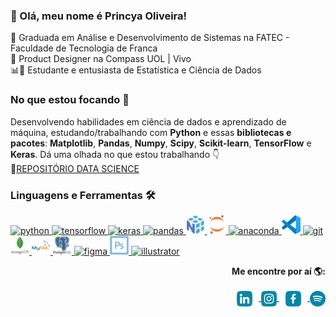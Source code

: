 ### 🤙 Olá, meu nome é Princya Oliveira!

👾 Graduada em Análise e Desenvolvimento de Sistemas na FATEC - Faculdade de Tecnologia de Franca <br>
📱 Product Designer na Compass UOL | Vivo <br>
📊🎲 Estudante e entusiasta de Estatística e Ciência de Dados <br>

### No que estou focando 🚀
Desenvolvendo habilidades em ciência de dados e aprendizado de máquina, estudando/trabalhando com **Python** e essas **bibliotecas e pacotes**: **Matplotlib**, **Pandas**, **Numpy**, **Scipy**, **Scikit-learn**, **TensorFlow** e **Keras**. Dá uma olhada no que estou trabalhando 👇 
<br>
🔗[REPOSITÓRIO DATA SCIENCE](https://github.com/princya-oliveira/data-science)

### Linguagens e Ferramentas 🛠️
<p align="left"> <a href="https://www.python.org/" target="_blank"> <img src="https://raw.githubusercontent.com/jmnote/z-icons/master/svg/python.svg" alt="python" width="30" height="30"/> </a> <a href="http://www.tensorflow.org/" target="_blank"> <img src="https://avatars.githubusercontent.com/u/15658638?s=200&v=4" alt="tensorflow" width="30" height="30"/> </a> <a href="https://keras.io/" target="_blank"> <img src="https://avatars.githubusercontent.com/u/34455048?s=200&v=4" alt="keras" width="30" height="30"/> </a> <a href="https://pandas.pydata.org/" target="_blank"> <img src="https://avatars.githubusercontent.com/u/21206976?s=200&v=4" alt="pandas" width="30" height="30"/> </a> <a href="https://numpy.org/" target="_blank"> <img src="https://github.com/devicons/devicon/blob/2ae2a900d2f041da66e950e4d48052658d850630/icons/numpy/numpy-original.svg" alt="numpy" width="30" height="30"/> </a> <a href="https://jupyter.org/" target="_blank"> <img src="https://github.com/devicons/devicon/blob/master/icons/jupyter/jupyter-original.svg" alt="jupyter" width="30" height="30"/> </a> <a href="https://docs.anaconda.com/" target="_blank"> <img src="https://avatars.githubusercontent.com/u/3571983?s=200&v=4" alt="anaconda" width="30" height="30"/> </a> <a href="https://code.visualstudio.com/" target="_blank"> <img src="https://github.com/devicons/devicon/blob/master/icons/vscode/vscode-original.svg" alt="vscode" width="30" height="30"/> </a> <a href="https://git-scm.com/" target="_blank"> <img src="https://www.vectorlogo.zone/logos/git-scm/git-scm-icon.svg" alt="git" width="30" height="30"/> </a> <a href="https://www.mongodb.com/" target="_blank"> <img src="https://raw.githubusercontent.com/devicons/devicon/master/icons/mongodb/mongodb-original-wordmark.svg" alt="mongodb" width="30" height="30"/> </a> <a href="https://www.mysql.com/" target="_blank"> <img src="https://raw.githubusercontent.com/devicons/devicon/master/icons/mysql/mysql-original-wordmark.svg" alt="mysql" width="30" height="30"/> </a> <a href="https://www.postgresql.org" target="_blank"> <img src="https://raw.githubusercontent.com/devicons/devicon/master/icons/postgresql/postgresql-original-wordmark.svg" alt="postgresql" width="30" height="30"/> </a> <a href="https://www.figma.com/" target="_blank"> <img src="https://www.vectorlogo.zone/logos/figma/figma-icon.svg" alt="figma" width="30" height="30"/> </a> <a href="https://www.photoshop.com/en" target="_blank"> <img src="https://raw.githubusercontent.com/devicons/devicon/master/icons/photoshop/photoshop-line.svg" alt="photoshop" width="30" height="30"/> </a> <a href="https://www.adobe.com/in/products/illustrator.html" target="_blank"> <img src="https://www.vectorlogo.zone/logos/adobe_illustrator/adobe_illustrator-icon.svg" alt="illustrator" width="30" height="30"/> </a> </p>

<p align="right">
  <b>Me encontre por aí 🌎:</b><br><br>
  <a href="https://www.linkedin.com/in/princya-oliveira/">
    <img align="center" alt="Princya's LinkedIn" width="25px" hspace="10" src="./linkedin.png" />
  </a>
  <a href="https://www.instagram.com/princyaoliveira/">
    <img align="center" alt="Princya's Instagram" width="25px" src="./instagram.png" />
  </a>
  <a href="https://www.facebook.com/princya.oliveira/">
    <img align="center" alt="Princya's Facebook" width="25px" hspace="10" src="./facebook.png" />
  </a>
  <a href="https://open.spotify.com/user/princyaoliveira">
    <img align="center" alt="Princya's Spotify" width="25px" src="./spotify.png" />
  </a>
</p>
<!---
princya-oliveira/princya-oliveira is a ✨ special ✨ repository because its `README.md` (this file) appears on your GitHub profile.
You can click the Preview link to take a look at your changes.
--->
